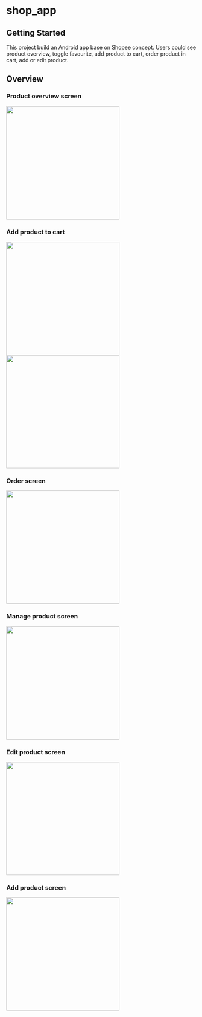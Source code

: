 # shop_app


## Getting Started

This project build an Android app base on Shopee concept. Users could see product overview, toggle favourite, add product to cart, order product in cart, add or edit product.

## Overview

### Product overview screen
<body>
<img src="https://i.ibb.co/b1LccrP/Screenshot-2023-04-25-204107.png" alt="" border="0" width="300" >
</body>

### Add product to cart
<body>
<img src="https://i.ibb.co/1X6WPMX/Screenshot-2023-04-25-204235.png" alt="" border="0" width="300" >
<img src="https://i.ibb.co/1nmrjQ0/Screenshot-2023-04-25-204256.png" alt="" border="0" width="300" >

</body>

### Order screen
<body>
<img src="https://i.ibb.co/R40f0Cv/Screenshot-2023-04-25-204340.png" alt="" border="0" width="300" >
</body>


### Manage product screen
<body>
<img src="https://i.ibb.co/v3tBggR/Screenshot-2023-04-25-204406.png" alt="" border="0" width="300" >
</body>

### Edit product screen
<body>
<img src="https://i.ibb.co/6nJNwPC/Screenshot-2023-04-25-204426.png" alt="" border="0" width="300" >
</body>

### Add product screen
<body>
<img src="https://i.ibb.co/SvKGTty/Screenshot-2023-04-25-204523.png" alt="" border="0" width="300" >
</body>

